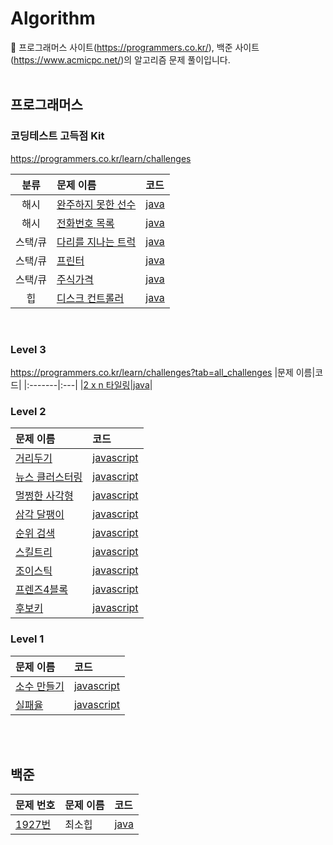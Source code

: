 # Algorithm
🔭 프로그래머스 사이트(https://programmers.co.kr/), 백준 사이트(https://www.acmicpc.net/)의 알고리즘 문제 풀이입니다.   
<br/>

## 프로그래머스 
### 코딩테스트 고득점 Kit  
https://programmers.co.kr/learn/challenges

|분류|문제 이름|코드|
|:--:|:-------|:---|
|해시| [완주하지 못한 선수](https://programmers.co.kr/learn/courses/30/lessons/42576)| [java](https://github.com/songa0/Programmers/blob/main/Hash/%EC%99%84%EC%A3%BC%ED%95%98%EC%A7%80%20%EB%AA%BB%ED%95%9C%20%EC%84%A0%EC%88%98.md#%EB%AC%B8%EC%A0%9C) |
|해시| [전화번호 목록](https://programmers.co.kr/learn/courses/30/lessons/42577) | [java](https://github.com/songa0/Programmers/blob/main/Hash/%EC%A0%84%ED%99%94%EB%B2%88%ED%98%B8%20%EB%AA%A9%EB%A1%9D.md#%EB%AC%B8%EC%A0%9C) |
|스택/큐| [다리를 지나는 트럭](https://programmers.co.kr/learn/courses/30/lessons/42583) | [java](https://github.com/songa0/Programmers/blob/main/Stack%20Queue/%EB%8B%A4%EB%A6%AC%EB%A5%BC%20%EC%A7%80%EB%82%98%EB%8A%94%20%ED%8A%B8%EB%9F%AD.md#%EB%AC%B8%EC%A0%9C)|
|스택/큐| [프린터](https://programmers.co.kr/learn/courses/30/lessons/42587) | [java](https://github.com/songa0/Programmers/blob/main/Stack%20Queue/%ED%94%84%EB%A6%B0%ED%84%B0.md#%EB%AC%B8%EC%A0%9C)|
|스택/큐| [주식가격](https://programmers.co.kr/learn/courses/30/lessons/42584)|[java](https://github.com/songa0/Programmers/blob/main/Stack%20Queue/%EC%A3%BC%EC%8B%9D%EA%B0%80%EA%B2%A9.md#%EB%AC%B8%EC%A0%9C)|
|힙| [디스크 컨트롤러](https://programmers.co.kr/learn/courses/30/lessons/42627)|[java](https://github.com/songa0/Algorithm/blob/main/Heap/%EB%94%94%EC%8A%A4%ED%81%AC%20%EC%BB%A8%ED%8A%B8%EB%A1%A4%EB%9F%AC.md#%EB%AC%B8%EC%A0%9C)|
<br/>

### Level 3   
https://programmers.co.kr/learn/challenges?tab=all_challenges
|문제 이름|코드|
|:-------|:---|
|[2 x n 타일링](https://programmers.co.kr/learn/courses/30/lessons/12900)|[java](https://github.com/songa0/Programmers/blob/main/Level%203/2%20x%20n%20%ED%83%80%EC%9D%BC%EB%A7%81.md#%EB%AC%B8%EC%A0%9C)|

### Level 2   
|문제 이름|코드|
|:-------|:---|
|[거리두기](https://programmers.co.kr/learn/courses/30/lessons/81302)|[javascript](https://github.com/songa0/Algorithm/blob/main/Level%202/%EA%B1%B0%EB%A6%AC%EB%91%90%EA%B8%B0%20%ED%99%95%EC%9D%B8%ED%95%98%EA%B8%B0.md#%EB%AC%B8%EC%A0%9C)|
|[뉴스 클러스터링](https://programmers.co.kr/learn/courses/30/lessons/17677)|[javascript](https://github.com/songa0/Algorithm/blob/main/Level%202/%EB%89%B4%EC%8A%A4%20%ED%81%B4%EB%9F%AC%EC%8A%A4%ED%84%B0%EB%A7%81.md#%EB%AC%B8%EC%A0%9C)|
|[멀쩡한 사각형](https://programmers.co.kr/learn/courses/30/lessons/62048)|[javascript](https://github.com/songa0/Algorithm/blob/main/Level%202/%EB%A9%80%EC%A9%A1%ED%95%9C%20%EC%82%AC%EA%B0%81%ED%98%95.md#%EB%AC%B8%EC%A0%9C)|
|[삼각 달팽이](https://programmers.co.kr/learn/courses/30/lessons/68645)|[javascript](https://github.com/songa0/Algorithm/blob/main/Level%202/%EC%82%BC%EA%B0%81%20%EB%8B%AC%ED%8C%BD%EC%9D%B4.md#%EB%AC%B8%EC%A0%9C)|
|[순위 검색](https://programmers.co.kr/learn/courses/30/lessons/72412)|[javascript](https://github.com/songa0/Algorithm/blob/main/Level%202/%EC%88%9C%EC%9C%84%20%EA%B2%80%EC%83%89.md#%EB%AC%B8%EC%A0%9C)|
|[스킬트리](https://programmers.co.kr/learn/courses/30/lessons/49993)|[javascript](https://github.com/songa0/Algorithm/blob/main/Level%202/%EC%8A%A4%ED%82%AC%ED%8A%B8%EB%A6%AC.md#%EB%AC%B8%EC%A0%9C)|
|[조이스틱](https://programmers.co.kr/learn/courses/30/lessons/42860)|[javascript](https://github.com/songa0/Algorithm/blob/main/Level%202/%EC%A1%B0%EC%9D%B4%EC%8A%A4%ED%8B%B1.md#%EB%AC%B8%EC%A0%9C)|
|[프렌즈4블록](https://programmers.co.kr/learn/courses/30/lessons/17679)|[javascript](https://github.com/songa0/Algorithm/blob/main/Level%202/%ED%94%84%EB%A0%8C%EC%A6%884%EB%B8%94%EB%A1%9D.md#%EB%AC%B8%EC%A0%9C)|
|[후보키](https://programmers.co.kr/learn/courses/30/lessons/42890)|[javascript](https://github.com/songa0/Algorithm/blob/main/Level%202/%ED%9B%84%EB%B3%B4%ED%82%A4.md#%EB%AC%B8%EC%A0%9C)|
  
### Level 1   
|문제 이름|코드|
|:-------|:---|
|[소수 만들기](https://programmers.co.kr/learn/courses/30/lessons/12977)|[javascript](https://github.com/songa0/Algorithm/blob/main/Level%201/%EC%86%8C%EC%88%98%20%EB%A7%8C%EB%93%A4%EA%B8%B0.md#%EB%AC%B8%EC%A0%9C)|
|[실패율](https://programmers.co.kr/learn/courses/30/lessons/42889)|[javascript](https://github.com/songa0/Algorithm/blob/main/Level%201/%EC%8B%A4%ED%8C%A8%EC%9C%A8.md#%EB%AC%B8%EC%A0%9C)|


<br/><br/>
## 백준

|문제 번호|문제 이름|코드|
|:-------|:-------|:---|
|[1927번](https://www.acmicpc.net/problem/1927)|최소힙|[java](https://github.com/songa0/Algorithm/blob/main/%EB%B0%B1%EC%A4%80/1927%EB%B2%88%20%EC%B5%9C%EC%86%8C%ED%9E%99.md#%EB%AC%B8%EC%A0%9C)|
